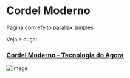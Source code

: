 # Cordel Moderno
 Página com efeito parallax simples
 
Veja e ouça:

### [Cordel Moderno - Tecnologia do Agora](https://gracibrea.github.io/cordel-moderno/)

![image](https://user-images.githubusercontent.com/88933480/157975792-23f9d304-f957-406b-8f59-7c213e244c1c.png)
